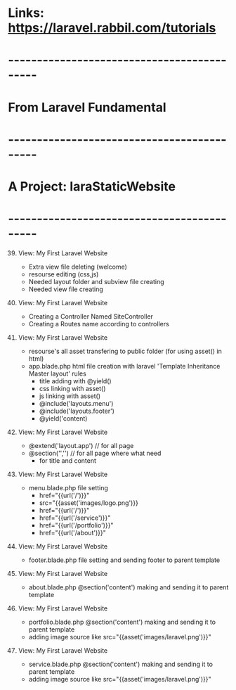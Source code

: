 # Links: https://laravel.rabbil.com/tutorials
# -------------------------------------------

# From Laravel Fundamental
# -------------------------------------------



# A Project: laraStaticWebsite
# -------------------------------------------

39. View: My First Laravel Website
     - Extra view file deleting (welcome)
     - resourse editing (css,js)
     - Needed layout folder and subview file creating 
     - Needed view file creating

40. View: My First Laravel Website
     - Creating a Controller Named SiteController
     - Creating a Routes name according to controllers

41. View:	My First Laravel Website 
     - resourse's all asset transfering to public folder (for using asset() in html)
     - app.blade.php html file creation with laravel 'Template Inheritance Master layout' rules
          - title adding with @yield()
          - css linking with asset()
          - js linking with asset()
          - @include('layouts.menu')
          - @include('layouts.footer')
          - @yield('content)

42. View:	My First Laravel Website 
     - @extend('layout.app') // for all page 
     - @section('','')    // for all page where what need
          - for title and content

43. View:	My First Laravel Website
     - menu.blade.php file setting
          - href="{{url('/')}}"
          - src="{{asset('images/logo.png')}}
          - href="{{url('/')}}"
          - href="{{url('/service')}}"
          - href="{{url('/portfolio')}}"
          - href="{{url('/about')}}"

44. View:	My First Laravel Website  
     - footer.blade.php file setting and sending footer to parent template

45. View:	My First Laravel Website  
     - about.blade.php @section('content') making and sending it to parent template 

46. View:	My First Laravel Website  
     - portfolio.blade.php @section('content') making and sending it to parent template
     - adding image source like src="{{asset('images/laravel.png')}}"

47. View:	My First Laravel Website 
     - service.blade.php @section('content') making and sending it to parent template
     - adding image source like src="{{asset('images/laravel.png')}}"